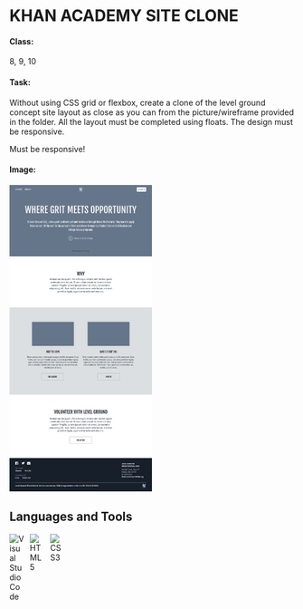 # KHAN ACADEMY SITE CLONE

#### Class:

8, 9, 10

#### Task:

Without using CSS grid or flexbox, create a clone of the level ground concept site layout as close as you can from the picture/wireframe provided in the folder. All the layout must be completed using floats. The design must be responsive.

Must be responsive!

#### Image:

<img src="./level-ground-wireframe.png" width="50%" />

## Languages and Tools

<img align="left" alt="Visual Studio Code" width="26px" src="https://cdn.jsdelivr.net/gh/devicons/devicon/icons/vscode/vscode-original.svg" style="padding-right:10px;" />
<img align="left" alt="HTML5" width="26px" src="https://cdn.jsdelivr.net/gh/devicons/devicon/icons/html5/html5-original.svg" style="padding-right:10px;" />
<img align="left" alt="CSS3" width="26px" src="https://cdn.jsdelivr.net/gh/devicons/devicon/icons/css3/css3-original.svg" style="padding-right:10px;" />

